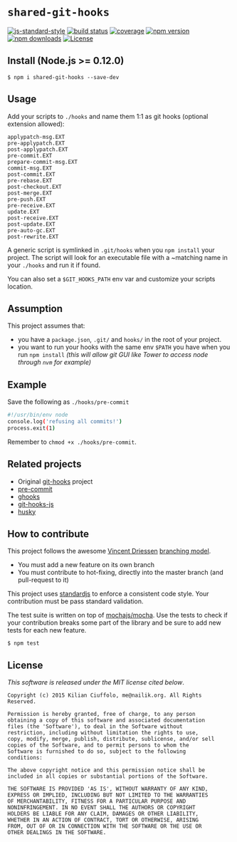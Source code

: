 # `shared-git-hooks`

[![js-standard-style](https://img.shields.io/badge/code%20style-standard-green.svg?style=flat-square)](https://github.com/feross/standard)
[![build status](https://img.shields.io/travis/kilianc/shared-git-hooks.svg?style=flat-square)](https://travis-ci.org/kilianc/shared-git-hooks)
[![coverage](https://img.shields.io/codeclimate/coverage/github/kilianc/shared-git-hooks.svg?style=flat-square)](https://codeclimate.com/github/kilianc/shared-git-hooks/coverage)
[![npm version](https://img.shields.io/npm/v/shared-git-hooks.svg?style=flat-square)](https://www.npmjs.com/package/shared-git-hooks)
[![npm downloads](https://img.shields.io/npm/dm/shared-git-hooks.svg?style=flat-square)](https://www.npmjs.com/package/shared-git-hooks)
[![License](https://img.shields.io/npm/l/shared-git-hooks.svg?style=flat-square)](https://www.npmjs.com/package/shared-git-hooks)

## Install (Node.js >= 0.12.0)

    $ npm i shared-git-hooks --save-dev

## Usage

Add your scripts to `./hooks` and name them 1:1 as git hooks (optional extension allowed):

    applypatch-msg.EXT
    pre-applypatch.EXT
    post-applypatch.EXT
    pre-commit.EXT
    prepare-commit-msg.EXT
    commit-msg.EXT
    post-commit.EXT
    pre-rebase.EXT
    post-checkout.EXT
    post-merge.EXT
    pre-push.EXT
    pre-receive.EXT
    update.EXT
    post-receive.EXT
    post-update.EXT
    pre-auto-gc.EXT
    post-rewrite.EXT

A generic script is symlinked in `.git/hooks` when you `npm install` your project. The script will look for an executable file with a ~matching name in your `./hooks` and run it if found.

You can also set a `$GIT_HOOKS_PATH` env var and customize your scripts location.

## Assumption

This project assumes that:

* you have a `package.json`, `.git/` and `hooks/` in the root of your project.
* you want to run your hooks with the same env `$PATH` you have when you run `npm install` *(this will allow git GUI like Tower to access node through `nvm` for example)*

## Example

Save the following as `./hooks/pre-commit`

```bash
#!/usr/bin/env node
console.log('refusing all commits!')
process.exit(1)
```

Remember to `chmod +x ./hooks/pre-commit`.

## Related projects

  * Original [git-hooks](https://github.com/icefox/git-hooks) project
  * [pre-commit](https://github.com/observing/pre-commit)
  * [ghooks](https://github.com/gtramontina/ghooks)
  * [git-hooks-js](https://github.com/tarmolov/git-hooks-js)
  * [husky](https://github.com/typicode/husky)

## How to contribute

This project follows the awesome [Vincent Driessen](http://nvie.com/about/) [branching model](http://nvie.com/posts/a-successful-git-branching-model/).

* You must add a new feature on its own branch
* You must contribute to hot-fixing, directly into the master branch (and pull-request to it)

This project uses [standardjs](https://github.com/feross/standard) to enforce a consistent code style. Your contribution must be pass standard validation.

The test suite is written on top of [mochajs/mocha](http://mochajs.org/). Use the tests to check if your contribution breaks some part of the library and be sure to add new tests for each new feature.

    $ npm test

## License

_This software is released under the MIT license cited below_.

    Copyright (c) 2015 Kilian Ciuffolo, me@nailik.org. All Rights Reserved.

    Permission is hereby granted, free of charge, to any person
    obtaining a copy of this software and associated documentation
    files (the 'Software'), to deal in the Software without
    restriction, including without limitation the rights to use,
    copy, modify, merge, publish, distribute, sublicense, and/or sell
    copies of the Software, and to permit persons to whom the
    Software is furnished to do so, subject to the following
    conditions:

    The above copyright notice and this permission notice shall be
    included in all copies or substantial portions of the Software.

    THE SOFTWARE IS PROVIDED 'AS IS', WITHOUT WARRANTY OF ANY KIND,
    EXPRESS OR IMPLIED, INCLUDING BUT NOT LIMITED TO THE WARRANTIES
    OF MERCHANTABILITY, FITNESS FOR A PARTICULAR PURPOSE AND
    NONINFRINGEMENT. IN NO EVENT SHALL THE AUTHORS OR COPYRIGHT
    HOLDERS BE LIABLE FOR ANY CLAIM, DAMAGES OR OTHER LIABILITY,
    WHETHER IN AN ACTION OF CONTRACT, TORT OR OTHERWISE, ARISING
    FROM, OUT OF OR IN CONNECTION WITH THE SOFTWARE OR THE USE OR
    OTHER DEALINGS IN THE SOFTWARE.
